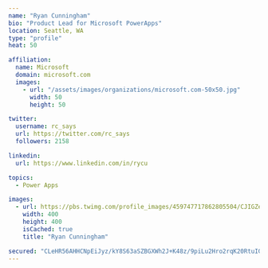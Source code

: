 ```yaml
---
name: "Ryan Cunningham"
bio: "Product Lead for Microsoft PowerApps"
location: Seattle, WA
type: "profile"
heat: 50

affiliation:
  name: Microsoft
  domain: microsoft.com
  images:
    - url: "/assets/images/organizations/microsoft.com-50x50.jpg"
      width: 50
      height: 50

twitter:
  username: rc_says
  url: https://twitter.com/rc_says
  followers: 2158

linkedin:
  url: https://www.linkedin.com/in/rycu

topics:
  - Power Apps

images:
  - url: https://pbs.twimg.com/profile_images/459747717862805504/CJIGZejd_400x400.png
    width: 400
    height: 400
    isCached: true
    title: "Ryan Cunningham"

secured: "CLeHR56AHHCNpEiJyz/kY8S63aSZBGXWh2J+K48z/9piLu2Hro2rqK20RtuIG94oaOHY6Zgb1g/KQ0BvN0yZUQhBGOgKVDbxF62+MRefcECxHELprHef9Eos2ZJgdl7Ui/5E7Gatlv+l+5jla7YroLzuVGKP/XiVa69BkMzWaAg/k2KYe11YZCYTme+2AqQR4+Xzwa/cor43nDkCXUgFTN/BqXlf2G2bf+OUc3qut4IHnbJNcbZZTeJoE6+fHLSMAlTPusJfAk33x5Zu+1xPItTsFjkOGl4QOSIOVrlBKCoitq86/elx776xOZfG4vMu5aJOvbt4jiClNwMHuBiBrSAn3CPQYmF/CV5W3g0wf9Cx43Bx/XWI8a2W+98Hrh+PXiIBY1JvgmsulIDtMUl+oyDIIhmk5G1BQr05Yx1RPLQ=;c9Bf9yUwRUKJKxPd5QDxhg=="
---
```


